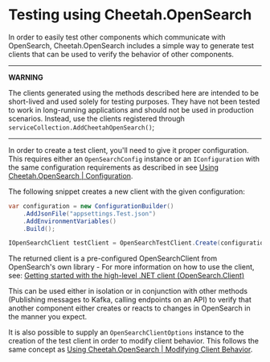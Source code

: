 # Testing using Cheetah.OpenSearch

In order to easily test other components which communicate with OpenSearch, Cheetah.OpenSearch includes a simple way to generate test clients that can be used to verify the behavior of other components.

---
**WARNING**

The clients generated using the methods described here are intended to be short-lived and used solely for testing purposes. They have not been tested to work in long-running applications and should not be used in production scenarios. Instead, use the clients registered through `serviceCollection.AddCheetahOpenSearch()`;

---

In order to create a test client, you'll need to give it proper configuration. This requires either an `OpenSearchConfig` instance or an `IConfiguration` with the same configuration requirements as described in see [Using Cheetah.OpenSearch | Configuration](/docs/articles/UsingCheetahOpenSearch.md#configuration).

The following snippet creates a new client with the given configuration:

```csharp
var configuration = new ConfigurationBuilder()
    .AddJsonFile("appsettings.Test.json")
    .AddEnvironmentVariables()
    .Build();

IOpenSearchClient testClient = OpenSearchTestClient.Create(configuration);
```

The returned client is a pre-configured OpenSearchClient from OpenSearch's own library - For more information on how to use the client, see: [Getting started with the high-level .NET client (OpenSearch.Client)](https://opensearch.org/docs/latest/clients/OSC-dot-net/)

This can be used either in isolation or in conjunction with other methods (Publishing messages to Kafka, calling endpoints on an API) to verify that another component either creates or reacts to changes in OpenSearch in the manner you expect.

It is also possible to supply an `OpenSearchClientOptions` instance to the creation of the test client in order to modify client behavior. This follows the same concept as [Using Cheetah.OpenSearch | Modifying Client Behavior](/docs/articles/UsingCheetahOpenSearch.md#modifying-client-behavior).